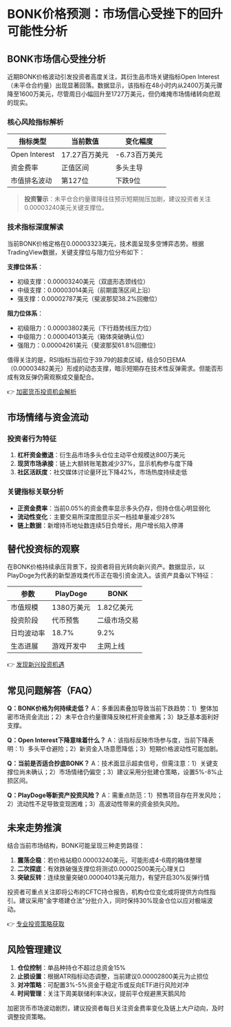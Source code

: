 # BONK价格预测：市场信心受挫下的回升可能性分析

## BONK市场信心受挫分析

近期BONK价格波动引发投资者高度关注，其衍生品市场关键指标Open Interest（未平仓合约量）出现显著回落。数据显示，该指标在48小时内从2400万美元骤降至1600万美元，尽管周日小幅回升至1727万美元，但仍难掩市场情绪转向悲观的现实。

### 核心风险指标解析
| 指标类型         | 当前数值       | 变化幅度      |
|------------------|----------------|--------------|
| Open Interest    | 17.27百万美元  | -6.73百万美元|
| 资金费率         | 正值区间       | 多头主导     |
| 市值排名波动     | 第127位        | 下跌9位      |

> **投资警示**：未平仓合约量骤降往往预示短期抛压加剧，建议投资者关注0.00003240美元关键支撑位。

### 技术指标深度解读

当前BONK价格定格在0.00003323美元，技术面呈现多空博弈态势。根据TradingView数据，关键支撑位与阻力位分布如下：

**支撑位体系**：
- 初级支撑：0.00003240美元（双底形态颈线位）
- 中级支撑：0.00003014美元（前期震荡区间上沿）
- 强支撑：0.00002787美元（斐波那契38.2%回撤位）

**阻力位体系**：
- 初级阻力：0.00003802美元（下行趋势线压力位）
- 中级阻力：0.00004013美元（箱体突破确认位）
- 强阻力：0.00004261美元（斐波那契61.8%回撤位）

值得关注的是，RSI指标当前位于39.79的超卖区域，结合50日EMA（0.00003482美元）形成的动态支撑，暗示短期存在技术性反弹需求。但能否形成有效反弹仍需观察成交量配合。

👉 [加密货币投资机会解析](https://bit.ly/okx_welcome)

## 市场情绪与资金流动

### 投资者行为特征
1. **杠杆资金撤退**：衍生品市场多头仓位主动平仓规模达800万美元
2. **现货市场承接**：链上大额转账笔数减少37%，显示机构参与度下降
3. **社区活跃度**：社交媒体讨论量环比下降42%，市场热度持续走低

### 关键指标关联分析
- **正资金费率**：当前0.05%的资金费率显示多头仍存，但持仓信心明显弱化
- **流动性变化**：主要交易所深度图显示买一档挂单量减少28%
- **链上数据**：新增持币地址数连续5日负增长，用户增长陷入停滞

## 替代投资标的观察

在BONK价格持续承压背景下，投资者将目光转向新兴资产。数据显示，以PlayDoge为代表的新型游戏类代币正在吸引资金流入。该资产具备以下特征：

| 参数         | PlayDoge       | BONK          |
|--------------|----------------|---------------|
| 市值规模     | 1380万美元     | 1.82亿美元    |
| 投资阶段     | 代币预售       | 二级市场交易  |
| 日均波动率   | 18.7%          | 9.2%          |
| 生态进展     | 游戏开发中     | 主网上线      |

👉 [发现新兴投资机遇](https://bit.ly/okx_welcome)

## 常见问题解答（FAQ）

**Q：BONK价格为何持续走低？**
A：多重因素叠加导致当前下跌趋势：1）整体加密市场资金流出；2）未平仓合约量骤降反映杠杆资金撤离；3）缺乏基本面利好支撑。

**Q：Open Interest下降意味着什么？**
A：该指标反映市场参与度，当前下降表明：1）多头平仓避险；2）新资金入场意愿降低；3）短期价格波动性可能加剧。

**Q：当前是否适合抄底BONK？**
A：技术面显示超卖信号，但需注意：1）关键支撑位尚未确认；2）市场情绪仍偏空；3）建议采用分批建仓策略，设置5%-8%止损区间。

**Q：PlayDoge等新资产投资风险？**
A：需重点防范：1）预售项目存在开发风险；2）流动性不足导致变现困难；3）高波动性带来的资金损失风险。

## 未来走势推演

结合当前市场结构，BONK可能呈现三种走势路径：
1. **震荡企稳**：若价格站稳0.00003240美元，可能形成4-6周的箱体整理
2. **二次探底**：有效跌破强支撑位将测试0.00002500美元心理关口
3. **突破反转**：连续放量突破0.00004013美元阻力，有望开启30%反弹行情

投资者可重点关注即将公布的CFTC持仓报告，机构仓位变化或将提供方向性指引。建议采用"金字塔建仓法"分批介入，同时保持30%现金仓位以应对极端波动。

👉 [专业投资策略获取](https://bit.ly/okx_welcome)

## 风险管理建议

1. **仓位控制**：单品种持仓不超过总资金15%
2. **止损设置**：根据ATR指标动态调整，当前建议0.00002800美元为止损位
3. **对冲策略**：可配置3%-5%资金于稳定币或反向ETF进行风险对冲
4. **时间管理**：关注下周美联储利率决议，提前平仓规避黑天鹅风险

加密货币市场波动剧烈，建议投资者每日关注资金费率变化及链上大户动向，及时调整投资策略。